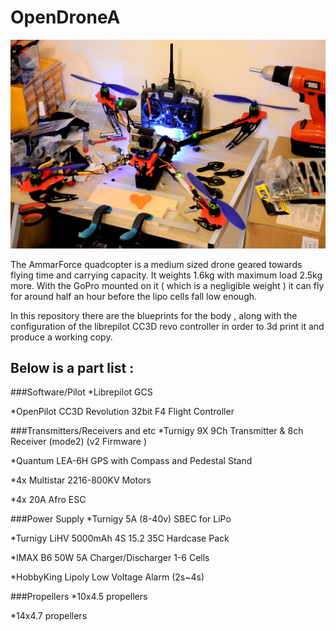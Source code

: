 # OpenDroneA

![AmmarForce](https://raw.githubusercontent.com/AmmarkoV/OpenDroneA/master/ammarforce/ammarforce.jpg)

The AmmarForce quadcopter is a medium sized drone geared towards flying time and carrying capacity.
It weights 1.6kg with maximum load 2.5kg more.
With the GoPro mounted on it ( which is a negligible weight ) it can fly for around half an hour before the lipo cells fall low enough.

In this repository there are the blueprints for the body , along with the configuration of the librepilot CC3D revo controller in order to 3d print it and produce a working copy.

## Below is a part list :

###Software/Pilot
*Librepilot GCS

*OpenPilot CC3D Revolution 32bit F4 Flight Controller


###Transmitters/Receivers and etc
*Turnigy 9X 9Ch Transmitter & 8ch Receiver (mode2) (v2 Firmware ) 

*Quantum LEA-6H GPS with Compass and Pedestal Stand

*4x Multistar 2216-800KV Motors 

*4x 20A Afro ESC 

###Power Supply
*Turnigy 5A (8-40v) SBEC for LiPo

*Turnigy LiHV 5000mAh 4S 15.2 35C Hardcase Pack 

*IMAX B6 50W 5A Charger/Discharger 1-6 Cells

*HobbyKing Lipoly Low Voltage Alarm (2s~4s)

###Propellers
*10x4.5 propellers 

*14x4.7 propellers


